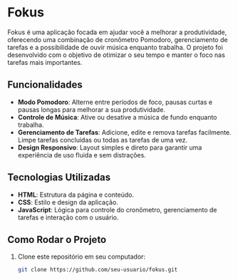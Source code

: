 # Fokus

Fokus é uma aplicação focada em ajudar você a melhorar a produtividade, oferecendo uma combinação de cronômetro Pomodoro, gerenciamento de tarefas e a possibilidade de ouvir música enquanto trabalha. O projeto foi desenvolvido com o objetivo de otimizar o seu tempo e manter o foco nas tarefas mais importantes.

## Funcionalidades

- **Modo Pomodoro**: Alterne entre períodos de foco, pausas curtas e pausas longas para melhorar a sua produtividade.
- **Controle de Música**: Ative ou desative a música de fundo enquanto trabalha.
- **Gerenciamento de Tarefas**: Adicione, edite e remova tarefas facilmente. Limpe tarefas concluídas ou todas as tarefas de uma vez.
- **Design Responsivo**: Layout simples e direto para garantir uma experiência de uso fluida e sem distrações.

## Tecnologias Utilizadas

- **HTML**: Estrutura da página e conteúdo.
- **CSS**: Estilo e design da aplicação.
- **JavaScript**: Lógica para controle do cronômetro, gerenciamento de tarefas e interação com o usuário.

## Como Rodar o Projeto

1. Clone este repositório em seu computador:

   ```bash
   git clone https://github.com/seu-usuario/fokus.git
